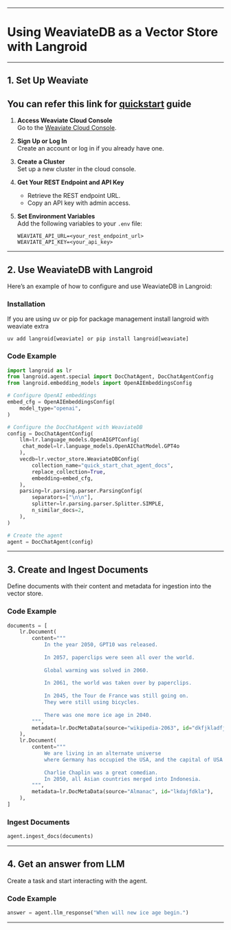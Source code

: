
---

# **Using WeaviateDB as a Vector Store with Langroid**

---

## **1. Set Up Weaviate**
## **You can refer this link for [quickstart](https://weaviate.io/developers/weaviate/quickstart) guide** 

1. **Access Weaviate Cloud Console**  
   Go to the [Weaviate Cloud Console](https://console.weaviate.cloud/).
   
2. **Sign Up or Log In**  
   Create an account or log in if you already have one.

3. **Create a Cluster**  
   Set up a new cluster in the cloud console.

4. **Get Your REST Endpoint and API Key**  
   - Retrieve the REST endpoint URL.  
   - Copy an API key with admin access.

5. **Set Environment Variables**  
   Add the following variables to your `.env` file:
   ```env
   WEAVIATE_API_URL=<your_rest_endpoint_url>
   WEAVIATE_API_KEY=<your_api_key>
   ```

---

## **2. Use WeaviateDB with Langroid**

Here’s an example of how to configure and use WeaviateDB in Langroid:

### **Installation**
If you are using uv or pip for package management install langroid with weaviate extra
```
uv add langroid[weaviate] or pip install langroid[weaviate]
```

### **Code Example**
```python
import langroid as lr
from langroid.agent.special import DocChatAgent, DocChatAgentConfig
from langroid.embedding_models import OpenAIEmbeddingsConfig

# Configure OpenAI embeddings
embed_cfg = OpenAIEmbeddingsConfig(
    model_type="openai",
)

# Configure the DocChatAgent with WeaviateDB
config = DocChatAgentConfig(
    llm=lr.language_models.OpenAIGPTConfig(
     chat_model=lr.language_models.OpenAIChatModel.GPT4o
    ),
    vecdb=lr.vector_store.WeaviateDBConfig(
        collection_name="quick_start_chat_agent_docs",
        replace_collection=True,
        embedding=embed_cfg,
    ),
    parsing=lr.parsing.parser.ParsingConfig(
        separators=["\n\n"],
        splitter=lr.parsing.parser.Splitter.SIMPLE,
        n_similar_docs=2,
    ),
)

# Create the agent
agent = DocChatAgent(config)
```

---

## **3. Create and Ingest Documents**

Define documents with their content and metadata for ingestion into the vector store.

### **Code Example**
```python
documents = [
    lr.Document(
        content="""
            In the year 2050, GPT10 was released. 
            
            In 2057, paperclips were seen all over the world. 
            
            Global warming was solved in 2060. 
            
            In 2061, the world was taken over by paperclips.         
            
            In 2045, the Tour de France was still going on.
            They were still using bicycles. 
            
            There was one more ice age in 2040.
        """,
        metadata=lr.DocMetaData(source="wikipedia-2063", id="dkfjkladfjalk"),
    ),
    lr.Document(
        content="""
            We are living in an alternate universe 
            where Germany has occupied the USA, and the capital of USA is Berlin.
            
            Charlie Chaplin was a great comedian.
            In 2050, all Asian countries merged into Indonesia.
        """,
        metadata=lr.DocMetaData(source="Almanac", id="lkdajfdkla"),
    ),
]
```

### **Ingest Documents**
```python
agent.ingest_docs(documents)
```

---

## **4. Get an answer from LLM**

Create a task and start interacting with the agent.

### **Code Example**
```python
answer = agent.llm_response("When will new ice age begin.")
```

---

